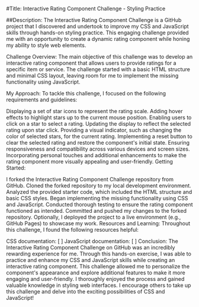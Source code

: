 #Title: Interactive Rating Component Challenge - Styling Practice

##Description:
The Interactive Rating Component Challenge is a GitHub project that I discovered and undertook to improve my CSS and JavaScript skills through hands-on styling practice. This engaging challenge provided me with an opportunity to create a dynamic rating component while honing my ability to style web elements.

Challenge Overview:
The main objective of this challenge was to develop an interactive rating component that allows users to provide ratings for a specific item or service. The challenge started with a basic HTML structure and minimal CSS layout, leaving room for me to implement the missing functionality using JavaScript.

My Approach:
To tackle this challenge, I focused on the following requirements and guidelines:

Displaying a set of star icons to represent the rating scale.
Adding hover effects to highlight stars up to the current mouse position.
Enabling users to click on a star to select a rating.
Updating the display to reflect the selected rating upon star click.
Providing a visual indicator, such as changing the color of selected stars, for the current rating.
Implementing a reset button to clear the selected rating and restore the component's initial state.
Ensuring responsiveness and compatibility across various devices and screen sizes.
Incorporating personal touches and additional enhancements to make the rating component more visually appealing and user-friendly.
Getting Started:

I forked the Interactive Rating Component Challenge repository from GitHub.
Cloned the forked repository to my local development environment.
Analyzed the provided starter code, which included the HTML structure and basic CSS styles.
Began implementing the missing functionality using CSS and JavaScript.
Conducted thorough testing to ensure the rating component functioned as intended.
Committed and pushed my changes to the forked repository.
Optionally, I deployed the project to a live environment (e.g., GitHub Pages) to showcase my work.
Resources and Learning:
Throughout this challenge, I found the following resources helpful:

CSS documentation: [ ]
JavaScript documentation: [ ]
Conclusion:
The Interactive Rating Component Challenge on GitHub was an incredibly rewarding experience for me. Through this hands-on exercise, I was able to practice and enhance my CSS and JavaScript skills while creating an interactive rating component. This challenge allowed me to personalize the component's appearance and explore additional features to make it more engaging and user-friendly. I thoroughly enjoyed the process and gained valuable knowledge in styling web interfaces. I encourage others to take up this challenge and delve into the exciting possibilities of CSS and JavaScript!
